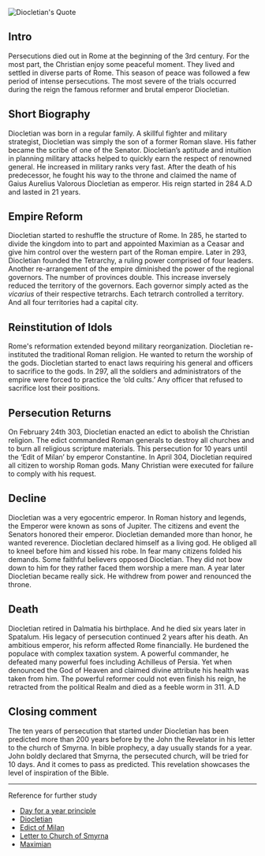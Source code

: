 <!--properties
title=Diocletian
id=st7D1zkipo
authorKey=wendly
image=https://inquisitionreturns.com/img/diocletian.jpg
publish=true
summary=Diocletian, the reformer of Rome, was born in a regular family. Diocletian’s aptitude and intuition in planning military attacks helped to quickly earn the respect of renowned general. He increased in military ranks very fast. He was a very egocentric emperor. His legacy of persecution continued 2 years after his death. An ambitious emperor, his reform affected Rome financially.
created=Fri Apr 22 2016 05:31:50 GMT+0300 (EEST)
publishDate=Fri Apr 22 2016 05:31:50 GMT+0300 (EEST)
updated=Mon Mar 06 2017 00:50:34 GMT+0200 (EET)
searches=
-->

![Diocletian's Quote](https://inquisitionreturns.com/img/diocletian.jpg)
## Intro
Persecutions died out in Rome at the beginning of the 3rd century. For the most part, the Christian enjoy some peaceful moment. They lived and settled in diverse parts of Rome. This season of peace was followed a few period of intense persecutions. The most severe of the trials occurred during the reign the famous reformer and brutal emperor Diocletian.

## Short Biography
Diocletian was born in a regular family. A skillful fighter and military strategist, Diocletian was simply the son of a former Roman slave. His father became the scribe of one of the Senator. Diocletian’s aptitude and intuition in planning military attacks helped to quickly earn the respect of renowned general. He increased in military ranks very fast. After the death of his predecessor, he fought his way to the throne and claimed the name of Gaius Aurelius Valorous Diocletian as emperor. His reign started in 284 A.D and lasted in 21 years.

## Empire Reform
Diocletian started to reshuffle the structure of Rome. In 285, he started to divide the kingdom into to part and appointed Maximian as a Ceasar and give him control over the western part of the Roman empire. Later in 293, Diocletian founded the Tetrarchy, a ruling power comprised of four leaders. Another re-arrangement of the empire diminished the power of the regional governors. The number of provinces double. This increase inversely reduced the territory of the governors. Each governor simply acted as the *vicarius* of their respective tetrarchs. Each tetrarch controlled a territory. And all four territories had a capital city.

## Reinstitution of Idols
Rome's reformation extended beyond military reorganization. Diocletian re-instituted the traditional Roman religion. He wanted to return the worship of the gods. Diocletian started to enact laws requiring his general and officers to sacrifice to the gods. In 297, all the soldiers and administrators of the empire were forced to practice the ‘old cults.’ Any officer that refused to sacrifice lost their positions. 

## Persecution Returns
On February 24th 303, Diocletian enacted an edict to abolish the Christian religion. The edict commanded Roman generals to destroy all churches and to burn all religious scripture materials. This persecution for 10 years until the ‘Edit of Milan’ by emperor Constantine. In April 304, Diocletian required all citizen to worship Roman gods. Many Christian were executed for failure to comply with his request.

## Decline
Diocletian was a very egocentric emperor. In Roman history and legends, the Emperor were known as sons of Jupiter. The citizens and event the Senators honored their emperor. Diocletian demanded more than honor, he wanted reverence. Diocletian declared himself as a living god. He obliged all to kneel before him and kissed his robe. In fear many citizens folded his demands. Some faithful believers opposed Diocletian. They did not bow down to him for they rather faced them worship a mere man. A year later Diocletian became really sick. He withdrew from power and renounced the throne.

## Death
Diocletian retired in Dalmatia his birthplace. And he died six years later in Spatalum. His legacy of persecution continued 2 years after his death. An ambitious emperor, his reform affected Rome financially. He burdened the populace with complex taxation system. A powerful commander, he defeated many powerful foes including Achilleus of Persia. Yet when denounced the God of Heaven and claimed divine attribute his health was taken from him. The powerful reformer could not even finish his reign, he retracted from the political Realm and died as a feeble worm in 311. A.D

## Closing comment
The ten years of persecution that started under Diocletian has been predicted more than 200 years before by the John the Revelator in his letter to the church of Smyrna. In bible prophecy, a day usually stands for a year. John boldly declared that Smyrna, the persecuted church, will be tried for 10 days. And it comes to pass as predicted. This revelation showcases the level of inspiration of the Bible. 

---
Reference for further study
* [Day for a year principle](https://www.google.com/#q=day+year+principle)
* [Diocletian](https://www.google.com/#q=diocletian)
* [Edict of Milan](https://www.google.com/#q=edict+of+milan)
* [Letter to Church of Smyrna](https://www.bible.com/bible/1/rev.2.8-11)
* [Maximian](https://www.google.com/#q=maximian)

